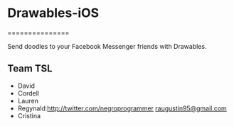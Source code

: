 # Drawables-iOS
===============

Send doodles to your Facebook Messenger friends with Drawables.

Team TSL
---------------------

- David
- Cordell
- Lauren
- Regynald:http://twitter.com/negroprogrammer raugustin95@gmail.com
- Cristina
